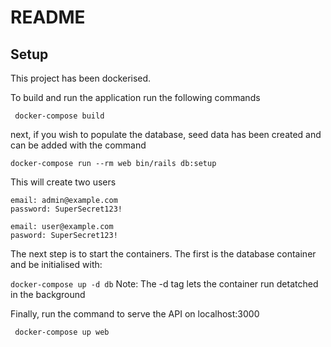 # README

## Setup

This project has been dockerised.

To build and run the application run the following commands

``` docker-compose build```

next, if you wish to populate the database, seed data has been created and can be added with the command

```docker-compose run --rm web bin/rails db:setup```

This will create two users
```
email: admin@example.com
password: SuperSecret123!

email: user@example.com
pasword: SuperSecret123!
```

The next step is to start the containers. The first is the database container and be initialised with:

```docker-compose up -d db```
Note: The -d tag lets the container run detatched in the background

Finally, run the command to serve the API on localhost:3000

``` docker-compose up web```
